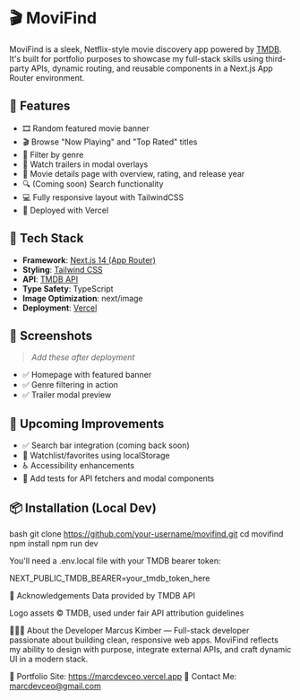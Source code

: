 # 🎬 MoviFind

MoviFind is a sleek, Netflix-style movie discovery app powered by [TMDB](https://www.themoviedb.org/). It's built for portfolio purposes to showcase my full-stack skills using third-party APIs, dynamic routing, and reusable components in a Next.js App Router environment.

## 🌟 Features

- 🎞️ Random featured movie banner
- 🎬 Browse "Now Playing" and "Top Rated" titles
- 📂 Filter by genre
- 🎥 Watch trailers in modal overlays
- 📄 Movie details page with overview, rating, and release year
- 🔍 (Coming soon) Search functionality
- 💻 Fully responsive layout with TailwindCSS
- 🚀 Deployed with Vercel

## 🧰 Tech Stack

- **Framework**: [Next.js 14 (App Router)](https://nextjs.org/docs)
- **Styling**: [Tailwind CSS](https://tailwindcss.com/)
- **API**: [TMDB API](https://developers.themoviedb.org/)
- **Type Safety**: TypeScript
- **Image Optimization**: next/image
- **Deployment**: [Vercel](https://vercel.com)

## 📸 Screenshots

> *Add these after deployment*

- ✅ Homepage with featured banner
- ✅ Genre filtering in action
- ✅ Trailer modal preview

## 🧪 Upcoming Improvements

- ✅ Search bar integration (coming back soon)
- 🧾 Watchlist/favorites using localStorage
- ♿ Accessibility enhancements
- 🧪 Add tests for API fetchers and modal components

## 📦 Installation (Local Dev)

bash
git clone https://github.com/your-username/movifind.git
cd movifind
npm install
npm run dev 

You'll need a .env.local file with your TMDB bearer token:

NEXT_PUBLIC_TMDB_BEARER=your_tmdb_token_here

🙌 Acknowledgements
Data provided by TMDB API

Logo assets © TMDB, used under fair API attribution guidelines

👨🏾‍💻 About the Developer
Marcus Kimber — Full-stack developer passionate about building clean, responsive web apps. MoviFind reflects my ability to design with purpose, integrate external APIs, and craft dynamic UI in a modern stack.

🔗 Portfolio Site: https://marcdevceo.vercel.app
📧 Contact Me: marcdevceo@gmail.com


